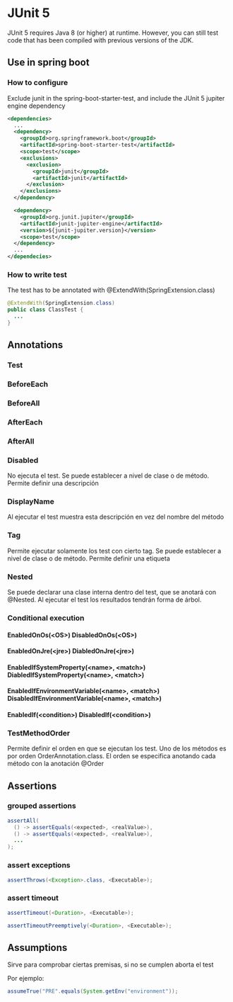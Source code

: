 # JUnit 5

JUnit 5 requires Java 8 (or higher) at runtime. However, you can still test code that has been compiled with previous versions of the JDK.

## Use in spring boot

### How to configure

Exclude junit in the spring-boot-starter-test, and include the JUnit 5 jupiter engine dependency

```xml
<dependencies>
  ...
  <dependency>
    <groupId>org.springframework.boot</groupId>
    <artifactId>spring-boot-starter-test</artifactId>
    <scope>test</scope>
    <exclusions>
      <exclusion>
        <groupId>junit</groupId>
        <artifactId>junit</artifactId>
      </exclusion>
    </exclusions>
  </dependency>

  <dependency>
    <groupId>org.junit.jupiter</groupId>
    <artifactId>junit-jupiter-engine</artifactId>
    <version>${junit-jupiter.version}</version>
    <scope>test</scope>
  </dependency>
  ...
</dependecies>
```

### How to write test

The test has to be annotated with @ExtendWith(SpringExtension.class)

```java
@ExtendWith(SpringExtension.class)
public class ClassTest {
  ...
}
```

## Annotations

### Test

### BeforeEach

### BeforeAll

### AfterEach

### AfterAll

### Disabled

No ejecuta el test. Se puede establecer a nivel de clase o de método. Permite definir una descripción

### DisplayName

Al ejecutar el test muestra esta descripción en vez del nombre del método

### Tag
Permite ejecutar solamente los test con cierto tag. Se puede establecer a nivel de clase o de método. Permite definir una etiqueta

### Nested
Se puede declarar una clase interna dentro del test, que se anotará con @Nested. Al ejecutar el test los resultados tendrán forma de árbol.

### Conditional execution

#### EnabledOnOs(&lt;OS>) DisabledOnOs(&lt;OS>)

#### EnabledOnJre(&lt;jre>) DiabledOnJre(&lt;jre>)

#### EnabledIfSystemProperty(&lt;name>, &lt;match>) DiabledIfSystemProperty(&lt;name>, &lt;match>)
  
#### EnabledIfEnvironmentVariable(&lt;name>, &lt;match>) DisabledIfEnvironmentVariable(&lt;name>, &lt;match>)

#### EnabledIf(&lt;condition>) DisabledIf(&lt;condition>)

### TestMethodOrder
Permite definir el orden en que se ejecutan los test. Uno de los métodos es por orden OrderAnnotation.class. El orden se especifica anotando cada método con la anotación @Order
  
## Assertions

### grouped assertions

```java
assertAll(
  () -> assertEquals(<expected>, <realValue>),
  () -> assertEquals(<expected>, <realValue>),
  ...
);
```

### assert exceptions

```java
assertThrows(<Exception>.class, <Executable>);
```

### assert timeout
```java
assertTimeout(<Duration>, <Executable>);

assertTimeoutPreemptively(<Duration>, <Executable>);
```

## Assumptions

Sirve para comprobar ciertas premisas, si no se cumplen aborta el test

Por ejemplo:
```java
assumeTrue("PRE".equals(System.getEnv("environment"));
```
